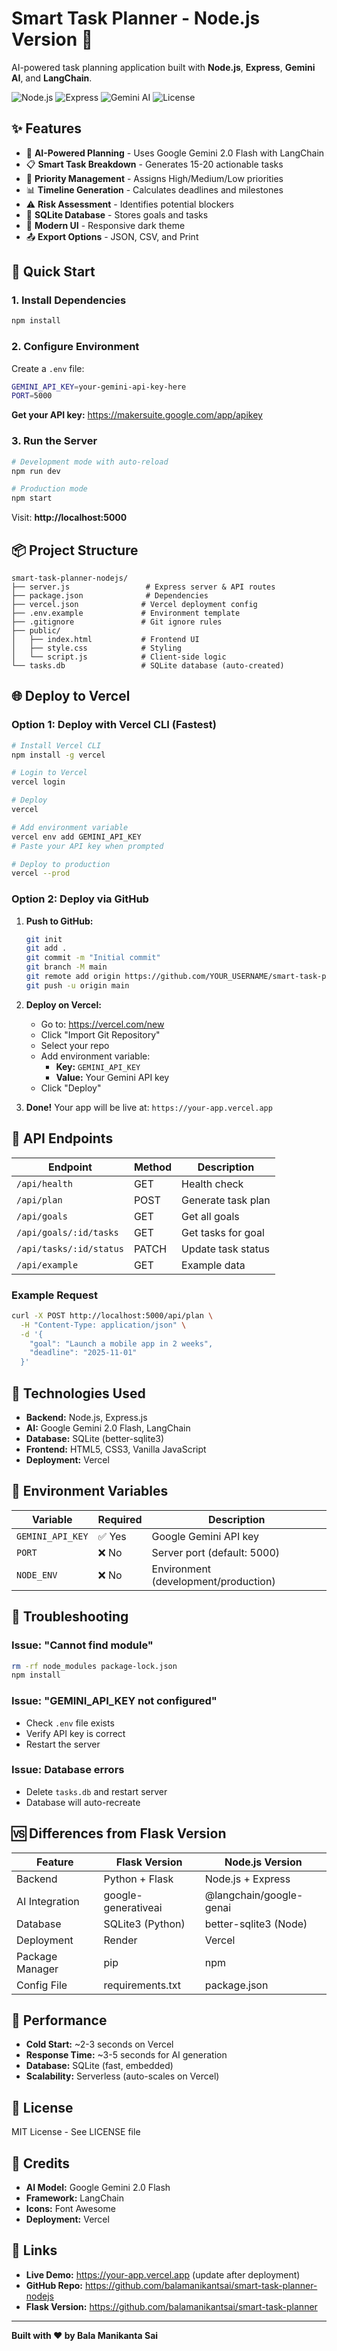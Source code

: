 # Smart Task Planner - Node.js Version 🚀

AI-powered task planning application built with **Node.js**, **Express**, **Gemini AI**, and **LangChain**.

![Node.js](https://img.shields.io/badge/Node.js-18+-green.svg)
![Express](https://img.shields.io/badge/Express-4.18-blue.svg)
![Gemini AI](https://img.shields.io/badge/Gemini-AI-orange.svg)
![License](https://img.shields.io/badge/License-MIT-yellow.svg)

## ✨ Features

- 🤖 **AI-Powered Planning** - Uses Google Gemini 2.0 Flash with LangChain
- 📋 **Smart Task Breakdown** - Generates 15-20 actionable tasks
- 🎯 **Priority Management** - Assigns High/Medium/Low priorities
- 📊 **Timeline Generation** - Calculates deadlines and milestones
- ⚠️ **Risk Assessment** - Identifies potential blockers
- 💾 **SQLite Database** - Stores goals and tasks
- 🎨 **Modern UI** - Responsive dark theme
- 📤 **Export Options** - JSON, CSV, and Print

## 🚀 Quick Start

### 1. Install Dependencies

```bash
npm install
```

### 2. Configure Environment

Create a `.env` file:

```bash
GEMINI_API_KEY=your-gemini-api-key-here
PORT=5000
```

**Get your API key:** https://makersuite.google.com/app/apikey

### 3. Run the Server

```bash
# Development mode with auto-reload
npm run dev

# Production mode
npm start
```

Visit: **http://localhost:5000**

## 📦 Project Structure

```
smart-task-planner-nodejs/
├── server.js                 # Express server & API routes
├── package.json              # Dependencies
├── vercel.json              # Vercel deployment config
├── .env.example             # Environment template
├── .gitignore               # Git ignore rules
├── public/
│   ├── index.html           # Frontend UI
│   ├── style.css            # Styling
│   └── script.js            # Client-side logic
└── tasks.db                 # SQLite database (auto-created)
```

## 🌐 Deploy to Vercel

### Option 1: Deploy with Vercel CLI (Fastest)

```bash
# Install Vercel CLI
npm install -g vercel

# Login to Vercel
vercel login

# Deploy
vercel

# Add environment variable
vercel env add GEMINI_API_KEY
# Paste your API key when prompted

# Deploy to production
vercel --prod
```

### Option 2: Deploy via GitHub

1. **Push to GitHub:**
   ```bash
   git init
   git add .
   git commit -m "Initial commit"
   git branch -M main
   git remote add origin https://github.com/YOUR_USERNAME/smart-task-planner-nodejs.git
   git push -u origin main
   ```

2. **Deploy on Vercel:**
   - Go to: https://vercel.com/new
   - Click "Import Git Repository"
   - Select your repo
   - Add environment variable:
     - **Key:** `GEMINI_API_KEY`
     - **Value:** Your Gemini API key
   - Click "Deploy"

3. **Done!** Your app will be live at: `https://your-app.vercel.app`

## 🔧 API Endpoints

| Endpoint | Method | Description |
|----------|--------|-------------|
| `/api/health` | GET | Health check |
| `/api/plan` | POST | Generate task plan |
| `/api/goals` | GET | Get all goals |
| `/api/goals/:id/tasks` | GET | Get tasks for goal |
| `/api/tasks/:id/status` | PATCH | Update task status |
| `/api/example` | GET | Example data |

### Example Request

```bash
curl -X POST http://localhost:5000/api/plan \
  -H "Content-Type: application/json" \
  -d '{
    "goal": "Launch a mobile app in 2 weeks",
    "deadline": "2025-11-01"
  }'
```

## 🎯 Technologies Used

- **Backend:** Node.js, Express.js
- **AI:** Google Gemini 2.0 Flash, LangChain
- **Database:** SQLite (better-sqlite3)
- **Frontend:** HTML5, CSS3, Vanilla JavaScript
- **Deployment:** Vercel

## 📝 Environment Variables

| Variable | Required | Description |
|----------|----------|-------------|
| `GEMINI_API_KEY` | ✅ Yes | Google Gemini API key |
| `PORT` | ❌ No | Server port (default: 5000) |
| `NODE_ENV` | ❌ No | Environment (development/production) |

## 🐛 Troubleshooting

### Issue: "Cannot find module"
```bash
rm -rf node_modules package-lock.json
npm install
```

### Issue: "GEMINI_API_KEY not configured"
- Check `.env` file exists
- Verify API key is correct
- Restart the server

### Issue: Database errors
- Delete `tasks.db` and restart server
- Database will auto-recreate

## 🆚 Differences from Flask Version

| Feature | Flask Version | Node.js Version |
|---------|---------------|-----------------|
| Backend | Python + Flask | Node.js + Express |
| AI Integration | google-generativeai | @langchain/google-genai |
| Database | SQLite3 (Python) | better-sqlite3 (Node) |
| Deployment | Render | Vercel |
| Package Manager | pip | npm |
| Config File | requirements.txt | package.json |

## 🚀 Performance

- **Cold Start:** ~2-3 seconds on Vercel
- **Response Time:** ~3-5 seconds for AI generation
- **Database:** SQLite (fast, embedded)
- **Scalability:** Serverless (auto-scales on Vercel)

## 📄 License

MIT License - See LICENSE file

## 🙏 Credits

- **AI Model:** Google Gemini 2.0 Flash
- **Framework:** LangChain
- **Icons:** Font Awesome
- **Deployment:** Vercel

## 🔗 Links

- **Live Demo:** https://your-app.vercel.app (update after deployment)
- **GitHub Repo:** https://github.com/balamanikantsai/smart-task-planner-nodejs
- **Flask Version:** https://github.com/balamanikantsai/smart-task-planner

---

**Built with ❤️ by Bala Manikanta Sai**
